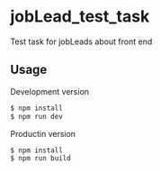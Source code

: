 # jobLead_test_task
Test task for jobLeads about front end


## Usage

Development version

``` bash
$ npm install
$ npm run dev
```

Productin version
``` bash
$ npm install
$ npm run build
```